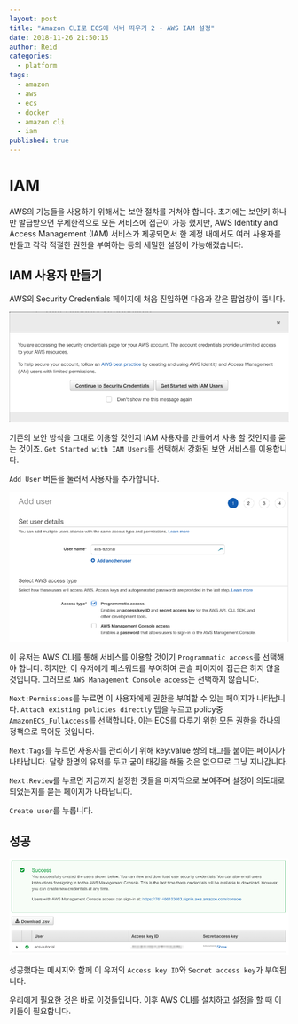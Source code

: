 ```yaml
---
layout: post
title: "Amazon CLI로 ECS에 서버 띄우기 2 - AWS IAM 설정"
date: 2018-11-26 21:50:15
author: Reid
categories:
  - platform
tags:
  - amazon
  - aws
  - ecs
  - docker
  - amazon cli
  - iam
published: true
---
```

# IAM
AWS의 기능들을 사용하기 위해서는 보안 절차를 거쳐야 합니다. 초기에는 보안키 하나만 발급받으면 무제한적으로 모든 서비스에 접근이 가능 했지만, AWS Identity and Access Management (IAM) 서비스가 제공되면서 한 계정 내에서도 여러 사용자를 만들고 각각 적절한 권한을 부여하는 등의 세밀한 설정이 가능해졌습니다.
## IAM 사용자 만들기
AWS의 Security Credentials 페이지에 처음 진입하면 다음과 같은 팝업창이 뜹니다.

![](/assets/iam-popup.png)

기존의 보안 방식을 그대로 이용할 것인지 IAM 사용자를 만들어서 사용 할 것인지를 묻는 것이죠. `Get Started with IAM Users`를 선택해서 강화된 보안 서비스를 이용합니다.

`Add User` 버튼을 눌러서 사용자를 추가합니다.

![](/assets/iam-add-user.png)

이 유저는 AWS CLI를 통해 서비스를 이용할 것이기 `Programmatic access`를 선택해야 합니다. 하지만, 이 유저에게 패스워드를 부여하여 콘솔 페이지에 접근은 하지 않을 것입니다. 그러므로 `AWS Management Console access`는 선택하지 않습니다.

`Next:Permissions`를 누르면 이 사용자에게 권한을 부여할 수 있는 페이지가 나타납니다. `Attach existing policies directly` 탭을 누르고 policy중 `AmazonECS_FullAccess`를 선택합니다. 이는 ECS를 다루기 위한 모든 권한을 하나의 정책으로 묶어둔 것입니다.

`Next:Tags`를 누르면 사용자를 관리하기 위해 key:value 쌍의 태그를 붙이는 페이지가 나타납니다. 달랑 한명의 유저를 두고 굳이 태깅을 해둘 것은 없으므로 그냥 지나갑니다.

`Next:Review`를 누르면 지금까지 설정한 것들을 마지막으로 보여주며 설정이 의도대로 되었는지를 묻는 페이지가 나타납니다.

`Create user`를 누릅니다.

## 성공

![](/assets/iam-success.png)

성공했다는 메시지와 함께 이 유저의 `Access key ID`와 `Secret access key`가 부여됩니다.

우리에게 필요한 것은 바로 이것들입니다. 이후 AWS CLI를 설치하고 설정을 할 때 이 키들이 필요합니다.